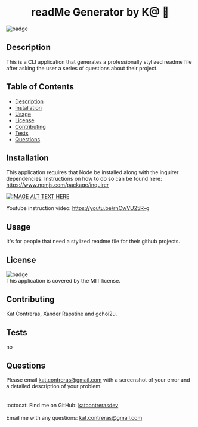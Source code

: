 
<h1 align="center">readMe Generator by K@ 🚀 </h1>

![badge](https://img.shields.io/badge/license-MIT-brightgreen)<br />
## Description
This is a CLI application that generates a professionally stylized readme file after asking the user a series of questions about their project.
## Table of Contents
- [Description](#description)
- [Installation](#installation)
- [Usage](#usage)
- [License](#license)
- [Contributing](#contributing)
- [Tests](#tests)
- [Questions](#questions)
## Installation
This application requires that Node be installed along with the inquirer dependencies. 
Instructions on how to do so can be found here: https://www.npmjs.com/package/inquirer 

[![IMAGE ALT TEXT HERE](https://katcontrerasdev.github.io/readme-generator/Develop/dist/ezgif-2-a647ac54d4.gif)](https://youtu.be/rhCwVU25R-g)

Youtube instruction video: https://youtu.be/rhCwVU25R-g

## Usage
It's for people that need a stylized readme file for their github projects.
## License
![badge](https://img.shields.io/badge/license-MIT-brightgreen)
<br />
This application is covered by the MIT license. 
## Contributing
Kat Contreras, Xander Rapstine and gchoi2u.
## Tests
no
## Questions
Please email [kat.contreras@gmail.com](mailto:kat.contreras@gmail.com) with a screenshot of your error and a detailed description of your problem.<br /><br />
<br />
:octocat: Find me on GitHub: [katcontrerasdev](https://github.com/katcontrerasdev)<br />
<br />
Email me with any questions: kat.contreras@gmail.com<br /><br />
  